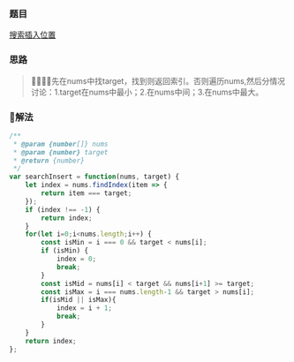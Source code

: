 ### 题目

[搜索插入位置](https://leetcode-cn.com/problems/search-insert-position/)

### 思路

> 先在nums中找target，找到则返回索引。否则遍历nums,然后分情况讨论：1.target在nums中最小；2.在nums中间；3.在nums中最大。

### 解法

```js
/**
 * @param {number[]} nums
 * @param {number} target
 * @return {number}
 */
var searchInsert = function(nums, target) {
    let index = nums.findIndex(item => {
        return item === target;
    });
    if (index !== -1) {
        return index;
    }
    for(let i=0;i<nums.length;i++) {
        const isMin = i === 0 && target < nums[i];
        if (isMin) {
            index = 0;
            break;
        }
        const isMid = nums[i] < target && nums[i+1] >= target;
        const isMax = i === nums.length-1 && target > nums[i];
        if(isMid || isMax){
            index = i + 1;
            break;
        }
    }
    return index;
};
```
